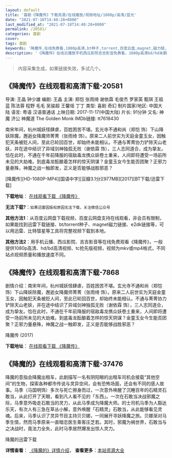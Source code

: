 ```yaml
---
layout: default
title: '喜剧《降魔传》下载资源/在线播放/视频地址/1080p/高清/蓝光'
date: "2021-07-10T14:40:28+0800"
last_modified_at: "2021-07-10T14:40:28+0800"
permalink: /20581/
categories: 喜剧
cover:
tags: 喜剧
keywords: '降魔传,在线免费看,1080p高清,bt种子,torrent,百度云盘,magnet,磁力链,迅雷下载资源'
description: '《降魔传》在线云播放手机西瓜影院吉吉影音免费看，1080p高清bd/hd未删减完整版和tc抢先枪版，mkv/mp4格式，附带bt/torrent种子、magnet/磁力链、百度云盘、网盘资源迅雷下载链接'
---
```


>内容采集生成，如果链接失效，多试几个。


## 《降魔传》在线观看和高清下载-20581

导演: 王晶 钟少雄 编剧: 王晶 主演: 郑恺 张雨绮 谢依霖 毛俊杰 罗家英 甄琪 王祖蓝 陈法蓉 程野 毛毛 吴骏超 王馨瑶 丁丁 类型: 喜剧 奇幻 制片国家/地区: 中国大陆 语言: 粤语 汉语普通话 上映日期: 2017-11-17(中国大陆) 片长: 91分钟 又名: 神魔 济公 神魔道 The Golden Monk IMDb链接: tt7618430

南宋年间，杭州城妖怪肆虐，百姓困苦不堪。玄光寺不通和尚（郑恺 饰）下山降妖除魔，邂逅女降魔师菁菁（张雨绮 饰）。原来二人前世实为天庭金童玉女，因触犯天条被贬人间，至此已轮回百世，却始终未能相认。不通与菁菁协力铲除天山老妖，并在途中结识了异域剑神独孤无败（谢依霖 饰），三人志同道合，成为挚友。恰在此时，不通在千年前降服的宿敌毒龙携众妖卷土重来，人间即将遭受一场前所未见的大劫难。到底毒龙酝酿着怎样的惊天阴谋？金童玉女今生能否团聚？正邪力量悬殊，神魔之战一触即发，正义是否能够战胜邪恶？


[降魔传][HD-1080P-MP4][国语中字][豆瓣3.1分][977MB][2017][BT下载/迅雷下载]

**下载地址**： [在线观看下载 《降魔传》](https://www.btdx8.com/torrent/xmz_2017.html) 


**无法下载?**：`如果迅雷因版权原因无法下载，关注微信公众号 `

**其他方法1**：从百度云网盘下载视频，百度云网盘支持在线观看，非会员有限制，如果能找到迅雷下载链接、bt/torrent种子、magnet磁力链接、e2dk链接等，可以用迅雷、比特彗星等工具将完整视频下载到本地。

**其他方法2**：用手机云播、西瓜影院、吉吉影音等在线免费观看《降魔传》，一般提供1080p高清、hd/bd高清视频、tc抢先版视频，视频为mkv或mp4格式，不同站点视频质量和播放速度不同。


## 《降魔传》在线观看和高清下载-7868

剧情介绍：南宋年间，杭州城妖怪肆虐，百姓困苦不堪。玄光寺不通和尚（郑恺 饰）下山降妖除魔，邂逅女降魔师菁菁（张雨绮 饰）。原来二人前世实为天庭金童玉女，因触犯天条被贬人间，至此已轮回百世，却始终未能相认。不通与菁菁协力铲除天山老妖，并在途中结识了异域剑神独孤无败（谢依霖 饰），三人志同道合，成为挚友。恰在此时，不通在千年前降服的宿敌毒龙携众妖卷土重来，人间即将遭受一场前所未见的大劫难。到底毒龙酝酿着怎样的惊天阴谋？金童玉女今生能否团聚？正邪力量悬殊，神魔之战一触即发，正义是否能够战胜邪恶？


降魔传 (2017)

**下载地址**： [在线观看下载 《降魔传》](https://www.btbtdy.me/btdy/dy11840.html) 


## 《降魔的》在线观看和高清下载-37476

降魔的意指会降魔出租车，此剧描写一名有阴阳眼的出租车司机会接载“其他空间”的生物，探索各种都市传说与灵异空间，会有恐怖场面，还会有不同的感人故事。马季（马国明饰）多次与死亡擦身而过，一次意外唤醒了沉睡百年的石精灵石敢当，从此打开了天眼，看到凡人看不见的「东西」。一次在石敢当决战邪魔之际，马季意外吸走石敢当的灵力，从此马季成为降魔大师。的士司机马季为人豁达乐天，有次人有三急在草丛小解，意外唤醒「石精灵」石敢当，从此能够看见灵魂。后来，马季认识了灵异节目主持贝贝娜，一同展开寻妖降魔之旅。贝娜渐对马季生情，然而马季原来一直暗恋医生乘客庄芝若。其时，邪魔为祸世界，石敢当与之决战时，竟法力全失，此时马季居然爆发出惊人灵力。


降魔的迅雷下载

**详情查看**： [《降魔的》详情介绍](/movie/37476/)， **查看更多**：[本站资源大全](/movie/t/all/)


